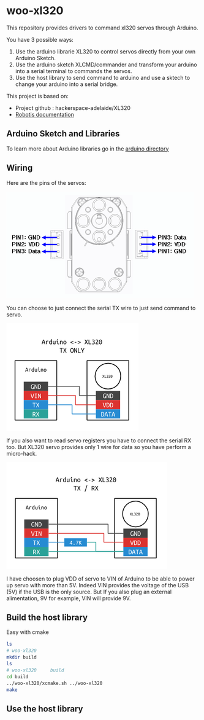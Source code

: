 woo-xl320
=========

This repository provides drivers to command xl320 servos through Arduino.

You have 3 possible ways:

1. Use the arduino librarie XL320 to control servos directly from your own Arduino Sketch.
2. Use the arduino sketch XLCMD/commander and transform your arduino into a serial terminal to commands the servos.
3. Use the host library to send command to arduino and use a sktech to change your arduino into a serial bridge.

This project is based on:

* Project github : hackerspace-adelaide/XL320
* [Robotis documentation](http://support.robotis.com/en/product/actuator/dynamixel_pro/communication.htm)

Arduino Sketch and Libraries
----------------------------

To learn more about Arduino libraries go in the [arduino directory](arduino/README.md)

Wiring
------

Here are the pins of the servos:

![xl320-pinout](xl320-pinout.png)

You can choose to just connect the serial TX wire to just send command to servo.

![wiring-tx-only](wiring-tx-only.png)

If you also want to read servo registers you have to connect the serial RX too. But XL320 servo provides only 1 wire for data so you have perform a micro-hack.

![wiring-tx-rx](wiring-tx-rx.png)

I have choosen to plug VDD of servo to VIN of Arduino to be able to power up servo with more than 5V. Indeed VIN provides the voltage of the USB (5V) if the USB is the only source. But If you also plug an external alimentation, 9V for example, VIN will provide 9V.

Build the host library
----------------------

Easy with cmake

```bash
ls
# woo-xl320
mkdir build
ls
# woo-xl320     build
cd build
../woo-xl320/xcmake.sh ../woo-xl320
make
```

Use the host library
--------------------


